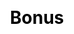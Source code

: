 ---
title: Bonus
layout: toto_3/bonus
description: Chech and bonus whether you win when you play Toto 3 game.
js: ["js/game/toto_3/parameter.js", "js/game/toto_3/share.js", "js/game/toto_3/bonus.js"]
css: ["css/game/toto_3/toto_3.css"]
---
